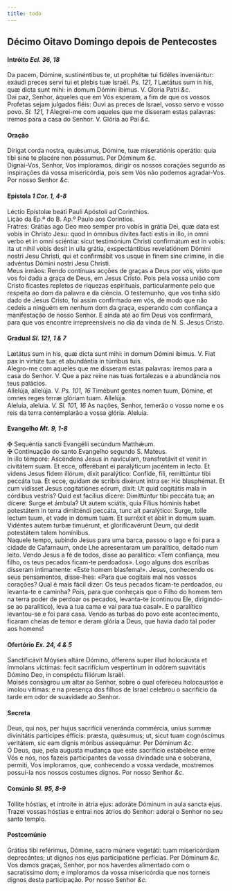 ```yaml
---
title: todo
---
```

<h2 class="text-center">Décimo Oitavo Domingo depois de Pentecostes</h2>

<h4 class="text-center">Intróito <em>Ecl. 36, 18</em></h4>
<div class="container-fluid">
<div class="row">
<div class="dropcap text-justify">
Da pacem, Dómine, sustinéntibus te, ut prophétæ tui fidéles inveniántur: exáudi preces servi tui et plebis tuæ Israël. <em>Ps. 121, 1</em> Lætátus sum in his, quæ dicta sunt mihi: in domum Dómini íbimus.
V. Gloria Patri <em>&c.</em>
</div>
<div class="dropcap text-justify">
Dai paz, Senhor, àqueles que em Vós esperam, a fim de que os vossos Profetas sejam julgados fiéis: Ouvi as preces de Israel, vosso servo e vosso povo. <em>Sl. 121, 1</em> Alegrei-me com aqueles que me disseram estas palavras: iremos para a casa do Senhor.
V. Glória ao Pai <em>&c.</em>
</div>
</div>
</div>

<h4 class="text-center">Oração</h4>
<div class="container-fluid">
<div class="row">
<div class="dropcap text-justify">
Dírigat corda nostra, quǽsumus, Dómine, tuæ miseratiónis operátio: quia tibi sine te placére non póssumus. Per Dóminum <em>&c.</em>
</div>
<div class="dropcap text-justify">
Dignai-Vos, Senhor, Vos imploramos, dirigir os nossos corações segundo as inspirações da vossa misericórdia, pois sem Vós não podemos agradar-Vos. Por nosso Senhor <em>&c.</em>
</div>
</div>
</div>

<h4 class="text-center">Epístola <em>1 Cor. 1, 4-8</em></h4>
<div class="container-fluid">
<div class="row">
<div class="text-justify">
Léctio Epístolæ beáti Pauli Apóstoli ad Corinthios.
</div>
<div class="text-justify">
Lição da Ep.ª do B. Ap.º Paulo aos Coríntios.
</div>
<div class="dropcap text-justify">
Fratres: Grátias ago Deo meo semper pro vobis in grátia Dei, quæ data est vobis in Christo Jesu: quod in ómnibus dívites facti estis in illo, in omni verbo et in omni sciéntia: sicut testimónium Christi confirmátum est in vobis: ita ut nihil vobis desit in ulla grátia, exspectántibus revelatiónem Dómini nostri Jesu Christi, qui et confirmábit vos usque in finem sine crímine, in die advéntus Dómini nostri Jesu Christi.
</div>
<div class="dropcap text-justify">
Meus irmãos: Rendo contínuas acções de graças a Deus por vós, visto que vos foi dada a graça de Deus, em Jesus Cristo. Pois pela vossa união com Cristo ficastes repletos de riquezas espirituais, particularmente pelo que respeita ao dom da palavra e da ciência. O testemunho, que vos tinha sido dado de Jesus Cristo, foi assim confirmado em vós, de modo que não cedeis a ninguém em nenhum dom da graça, esperando com confiança a manifestação de nosso Senhor. E ainda até ao fim Deus vos confirmará, para que vos encontre irrepreensíveis no dia da vinda de N. S. Jesus Cristo.
</div>
</div>
</div>

<h4 class="text-center">Gradual <em>Sl. 121, 1 & 7</em></h4>
<div class="container-fluid">
<div class="row">
<div class="dropcap text-justify">
Lætátus sum in his, quæ dicta sunt mihi: in domum Dómini íbimus. V. Fiat pax in virtúte tua: et abundántia in túrribus tuis.
</div>
<div class="dropcap text-justify">
Alegro-me com aqueles que me disseram estas palavras: iremos para a casa do Senhor. V. Que a paz reine nas tuas fortalezas e a abundância nos teus palácios.
</div>
<div class="text-justify">
Allelúja, allelúja. V. <em>Ps. 101, 16</em> Timébunt gentes nomen tuum, Dómine, et omnes reges terræ glóriam tuam. Allelúja.
</div>
<div class="text-justify">
Aleluia, aleluia. V. <em>Sl. 101, 16</em> As nações, Senhor, temerão o vosso nome e os reis da terra contemplarão a vossa glória. Aleluia.
</div>
</div>
</div>

<h4 class="text-center">Evangelho <em>Mt. 9, 1-8</em></h4>
<div class="container-fluid">
<div class="row">
<div class="text-justify">
<span class="text-danger">&#10016;</span> Sequéntia sancti Evangélii secúndum Matthǽum.
</div>
<div class="text-justify">
<span class="text-danger">&#10016;</span> Continuação do santo Evangelho segundo S. Mateus.
</div>
<div class="dropcap text-justify">
In illo témpore: Ascéndens Jesus in navículam, transfretávit et venit in civitátem suam. Et ecce, offerébant ei paralýticum jacéntem in lecto. Et videns Jesus fidem illórum, dixit paralýtico: Confíde, fili, remittúntur tibi peccáta tua. Et ecce, quidam de scribis dixérunt intra se: Hic blasphémat. Et cum vidísset Jesus cogitatiónes eórum, dixit: Ut quid cogitátis mala in córdibus vestris? Quid est facílius dícere: Dimittúntur tibi peccáta tua; an dícere: Surge et ámbula? Ut autem sciátis, quia Fílius hóminis habet potestátem in terra dimitténdi peccáta, tunc ait paralýtico: Surge, tolle lectum tuum, et vade in domum tuam. Et surréxit et ábiit in domum suam. Vidéntes autem turbæ timuérunt, et glorificavérunt Deum, qui dedit potestátem talem homínibus.
</div>
<div class="dropcap text-justify">
Naquele tempo, subindo Jesus para uma barca, passou o lago e foi para a cidade de Cafarnaum, onde Lhe apresentaram um paralítico, deitado num leito. Vendo Jesus a fé de todos, disse ao paralítico: «Tem confiança, meu filho, os teus pecados ficam-te perdoados». Logo alguns dos escribas disseram intimamente: «Este homem blasfema!». Jesus, conhecendo os seus pensamentos, disse-lhes: «Para que cogitais mal nos vossos corações? Qual é mais fácil dizer: Os teus pecados ficam-te perdoados, ou levanta-te e caminha? Pois, para que conheçais que o Filho do homem tem na terra poder de perdoar os pecados, levanta-te (continuou Ele, dirigindo-se ao paralítico), leva a tua cama e vai para tua casal». E o paralítico levantou-se e foi para casa. Vendo as turbas do povo este acontecimento, ficaram cheias de temor e deram glória a Deus, que havia dado tal poder aos homens!
</div>
</div>
</div>

<h4 class="text-center">Ofertório <em>Ex. 24, 4 & 5</em></h4>
<div class="container-fluid">
<div class="row">
<div class="dropcap text-justify">
Sanctificávit Móyses altáre Dómino, ófferens super illud holocáusta et ímmolans víctimas: fecit sacrifícium vespertínum in odórem suavitátis Dómino Deo, in conspéctu filiórum Israël.
</div>
<div class="dropcap text-justify">
Moisés consagrou um altar ao Senhor, sobre o qual ofereceu holocaustos e imolou vítimas: e na presença dos filhos de Israel celebrou o sacrifício da tarde em odor de suavidade ao Senhor.
</div>
</div>
</div>

<h4 class="text-center">Secreta</h4>
<div class="container-fluid">
<div class="row">
<div class="dropcap text-justify">
Deus, qui nos, per hujus sacrifícii veneránda commércia, uníus summæ divinitátis partícipes éfficis: præsta, quǽsumus; ut, sicut tuam cognóscimus veritátem, sic eam dignis móribus assequámur. Per Dóminum <em>&c.</em>
</div>
<div class="dropcap text-justify">
Ó Deus, que, pela augusta mudança que este sacrifício estabelece entre Vós e nós, nos fazeis participantes da vossa divindade una e soberana, permiti, Vos imploramos, que, conhecendo a vossa verdade, mostremos possuí-la nos nossos costumes dignos. Por nosso Senhor <em>&c.</em>
</div>
</div>
</div>

<h4 class="text-center">Comúnio <em>Sl. 95, 8-9</em></h4>
<div class="container-fluid">
<div class="row">
<div class="dropcap text-justify">
Tóllite hóstias, et introíte in átria ejus: adoráte Dóminum in aula sancta ejus.
</div>
<div class="dropcap text-justify">
Trazei vossas hóstias e entrai nos átrios do Senhor: adorai o Senhor no seu santo templo.
</div>
</div>
</div>

<h4 class="text-center">Postcomúnio</h4>
<div class="container-fluid">
<div class="row">
<div class="dropcap text-justify">
Grátias tibi reférimus, Dómine, sacro múnere vegetáti: tuam misericórdiam deprecántes; ut dignos nos ejus participatióne perfícias. Per Dóminum <em>&c.</em>
</div>
<div class="dropcap text-justify">
Vos damos graças, Senhor, por nos haverdes alimentado com o sacratíssimo dom; e imploramos da vossa misericórdia que nos torneis dignos desta participação. Por nosso Senhor <em>&c.</em>
</div>
</div>
</div>

